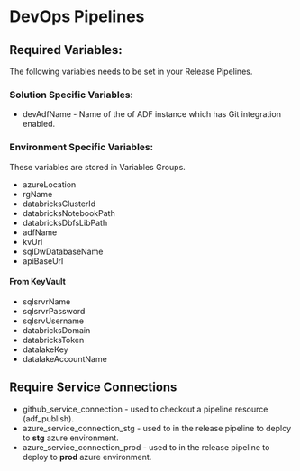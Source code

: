 
# DevOps Pipelines

## Required Variables:
The following variables needs to be set in your Release Pipelines.

### Solution Specific Variables:
- devAdfName - Name of the of ADF instance which has Git integration enabled.

### Environment Specific Variables:
These variables are stored in Variables Groups.
- azureLocation
- rgName
- databricksClusterId
- databricksNotebookPath
- databricksDbfsLibPath
- adfName
- kvUrl
- sqlDwDatabaseName
- apiBaseUrl

#### From KeyVault
- sqlsrvrName
- sqlsrvrPassword
- sqlsrvUsername
- databricksDomain
- databricksToken
- datalakeKey
- datalakeAccountName

## Require Service Connections
- github_service_connection - used to checkout a pipeline resource (adf_publish).
- azure_service_connection_stg - used to in the release pipeline to deploy to **stg** azure environment.
- azure_service_connection_prod - used to in the release pipeline to deploy to **prod** azure environment.